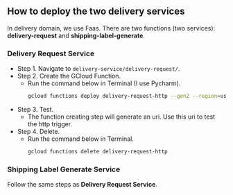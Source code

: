 ## How to deploy the two delivery services

In delivery domain, we use Faas. There are two functions (two services): **delivery-request** and **shipping-label-generate**.

### Delivery Request Service
- Step 1. Navigate to `delivery-service/delivery-request/`.
- Step 2. Create the GCloud Function.
  - Run the command below in Terminal (I use Pycharm).
    ```bash
    gcloud functions deploy delivery-request-http --gen2 --region=us-central1 --runtime=python312 --entry-point=request_delivery --trigger-http --allow-unauthenticated
    ```
- Step 3. Test.
  - The function creating step will generate an uri. Use this uri to test the http trigger.
- Step 4. Delete.
  - Run the command below in Terminal.
    ```bash
    gcloud functions delete delivery-request-http
    ```
    
### Shipping Label Generate Service
Follow the same steps as **Delivery Request Service**.